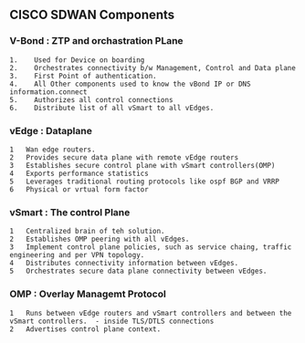 ## CISCO SDWAN Components

### V-Bond : ZTP  and orchastration PLane
    1.    Used for Device on boarding
    2.    Orchestrates connectivity b/w Management, Control and Data plane
    3.    First Point of authentication.
    4.    All Other components used to know the vBond IP or DNS information.connect
    5.    Authorizes all control connections
    6.    Distribute list of all vSmart to all vEdges.
    
### vEdge : Dataplane
 	1	Wan edge routers.
 	2	Provides secure data plane with remote vEdge routers
 	3  	Establishes secure control plane with vSmart controllers(OMP)
 	4	Exports performance statistics
 	5	Leverages traditional routing protocols like ospf BGP and VRRP
 	6	Physical or vrtual form factor
    
### vSmart : The control Plane
	1	Centralized brain of teh solution.
	2	Establishes OMP peering with all vEdges.
	3	Implement control plane policies, such as service chaing, traffic engineering and per VPN topology.
	4	Distributes connectivity information between vEdges.
	5	Orchestrates secure data plane connectivity between vEdges.
    
    
### OMP  : Overlay Managemt Protocol
	1	Runs between vEdge routers and vSmart controllers and between the vSmart controllers.  - inside TLS/DTLS connections
	2	Advertises control plane context.
  



